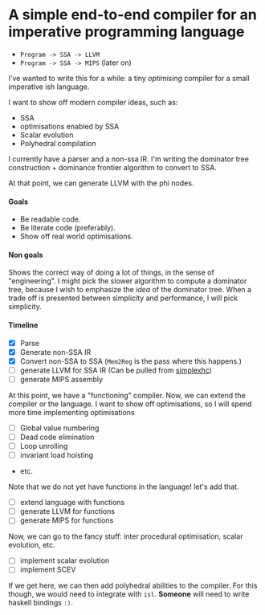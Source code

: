 # A simple end-to-end compiler for an imperative programming language

- `Program -> SSA -> LLVM`
- `Program -> SSA -> MIPS` (later on)


I've wanted to write this for a while: a tiny *optimising* compiler for
a small imperative ish language.

I want to show off modern compiler ideas, such as:

- SSA
- optimisations enabled by SSA
- Scalar evolution
- Polyhedral compilation

I currently have a parser and a non-ssa IR. I'm writing the dominator tree
construction + dominance frontier algorithm to convert to SSA.

At that point, we can generate LLVM with the phi nodes.

#### Goals
- Be readable code.
- Be literate code (preferably).
- Show off real world optimisations.

#### Non goals
Shows the correct way of doing a lot of things, in the sense of "engineering". I
might pick the slower algorithm to compute a dominator tree, because I wish to
emphasize the _idea_ of the dominator tree. When a trade off is presented
between simplicity and performance, I will pick simplicity.


#### Timeline

- [x] Parse
- [x] Generate non-SSA IR
- [x] Convert non-SSA to SSA (`Mem2Reg` is the pass where this happens.)
- [ ] generate LLVM for SSA IR (Can be pulled from [simplexhc](http://github.com/bollu/simplexhc))
- [ ] generate MIPS assembly

At this point, we have a "functioning" compiler. Now, we can extend the 
compiler or the language. I want to show off optimisations, so I will spend
more time implementing optimisations

- [ ] Global value numbering
- [ ] Dead code elimination
- [ ] Loop unrolling
- [ ] invariant load hoisting
- etc.

Note that we do not yet have functions in the language! let's add that.
- [ ] extend language with functions
- [ ] generate LLVM for functions
- [ ] generate MIPS for functions

Now, we can go to the fancy stuff: inter procedural optimisation, scalar
evolution, etc.

- [ ] implement scalar evolution
- [ ] implement SCEV

If we get here, we can then add polyhedral abilities to the compiler. For
this though, we would need to integrate with `isl`. **Someone** will need to write
haskell bindings `:)`.



